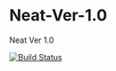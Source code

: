 # Neat-Ver-1.0
Neat Ver 1.0

[![Build Status](http://52.87.155.170:8080/buildStatus/icon?job=neat-backend)](http://52.87.155.170:8080/job/neat-backend)
